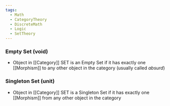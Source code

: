 ```yaml
---
tags:
  - Math
  - CategoryTheory
  - DiscreteMath
  - Logic
  - SetTheory
---
```

### Empty Set (void)
- Object in [[Category]] SET is an Empty Set if it has exactly one [[Morphism]] to any other object in the category (usually called _absurd_)
### Singleton Set (unit)
- Object in [[Category]] SET is a Singleton Set if it has exactly one [[Morphism]] from any other object in the category